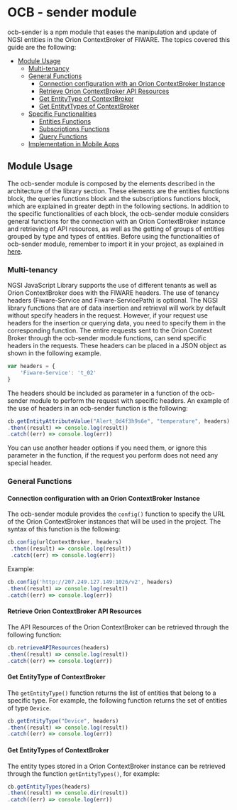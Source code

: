 # OCB - sender module
ocb-sender is a npm module that eases the manipulation and update of NGSI entities in the Orion ContextBroker of FIWARE. The topics covered this guide are the following:

* [Module Usage](#module-usage)
	* [Multi-tenancy](#multi-tenancy)
	* [General Functions](#general-functions)
		* [Connection configuration with an Orion ContextBroker Instance](#connection-configuration-with-an-orion-contextbroker-instance)
		* [Retrieve Orion ContextBroker API Resources](#retrieve-orion-contextbroker-api-resources)
		* [Get EntityType of ContextBroker](#get-entitytype-of-contextbroker)
		* [Get EntitytTypes of ContextBroker](#get-entitytypes-of-contextbroker)
	* [Specific Functionalities](#specific-functionalities)
		* [Entities Functions](docs/EntitiesFunctions.md)
    	* [Subscriptions Functions](docs/SubscriptionsFunctions.md)
    	* [Query Functions](docs/QueryFunctions.md)
	* [Implementation in Mobile Apps](docs/ImplementationInMobileApps.md)

## Module Usage
The ocb-sender module is composed by the elements described in the architecture of the library section. These elements are the entities functions block, the queries functions block and the subscriptions functions block, which are explained in greater depth in the following sections. In addition to the specific functionalities of each block, the ocb-sender module considers general functions for the connection with an Orion ContextBroker instance and retrieving of API resources, as well as the getting of groups of entities grouped by type and types of entities. Before using the functionalities of ocb-sender module, remember to import it in your project, as explained in [here](./../usersManual.md).

### Multi-tenancy
NGSI JavaScript Library supports the use of different tenants as well as Orion ContextBroker does with the FIWARE headers. The use of tenancy headers (Fiware-Service and Fiware-ServicePath) is optional. The NGSI library functions that are of data insertion and retrieval will work by default without specify headers in the request. However, if your request use headers for the insertion or querying data, you need to specify them in the corresponding function.
The entire requests sent to the Orion Context Broker through the ocb-sender module functions, can send specific headers in the requests. These headers can be placed in a JSON object as shown in the following example.
```js
var headers = {
    'Fiware-Service': 't_02'
}
```
The headers should be included as parameter in a function of the ocb-sender module to perform the request with specific headers. An example of the use of headers in an ocb-sender function is the following:
```js
cb.getEntityAttributeValue("Alert_0d4f3h9s6e", "temperature", headers)
.then((result) => console.log(result))
.catch((err) => console.log(err))
```
You can use another header options if you need them, or ignore this parameter in the function, if the request you perform does not need any special header.

### General Functions

#### Connection configuration with an Orion ContextBroker Instance
The ocb-sender module provides the `config()` function to specify the URL of the Orion ContextBroker instances that will be used in the project. The syntax of this function is the following:
```js
cb.config(urlContextBroker, headers)
 .then((result) => console.log(result))
 .catch((err) => console.log(err))
```
Example:
```js
cb.config('http://207.249.127.149:1026/v2', headers)
.then((result) => console.log(result))
.catch((err) => console.log(err))
```
#### Retrieve Orion ContextBroker API Resources
The API Resources of the Orion ContextBroker can be retrieved through the following function:
```js
cb.retrieveAPIResources(headers)
.then((result) => console.log(result))
.catch((err) => console.log(err))
```
#### Get EntityType of ContextBroker
The `getEntityType()` function returns the list of entities that belong to a specific type. For example, the following function returns the set of entities of type `Device`.
```js
cb.getEntityType("Device", headers)
.then((result) => console.log(result))
.catch((err) => console.log(err))
```
#### Get EntityTypes of ContextBroker
The entity types stored in a Orion ContextBroker instance can be retrieved through the function `getEntityTypes()`, for example:
```js
cb.getEntityTypes(headers)
.then((result) => console.dir(result))
.catch((err) => console.log(err))
```